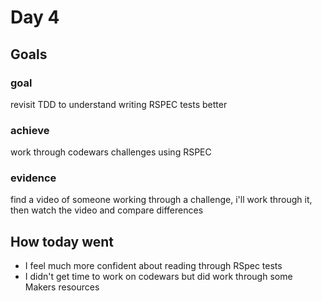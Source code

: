 # Day 4

## Goals
### goal 
revisit TDD to understand writing RSPEC tests better
### achieve 
work through codewars challenges using RSPEC
### evidence 
find a video of someone working through a challenge, i'll work through it, then watch the video and compare differences

## How today went
- I feel much more confident about reading through RSpec tests
- I didn't get time to work on codewars but did work through some Makers resources
